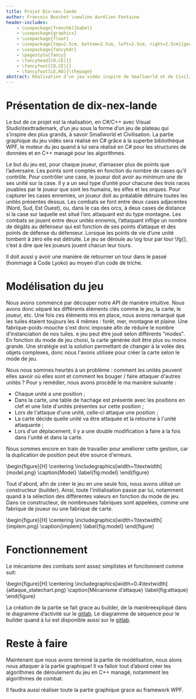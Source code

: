```yaml
---
title: Projet Dix-nex-lande
author: Francois Boschet \newline Aurélien Fontaine
header-includes:
    - \usepackage[frenchb]{babel}
    - \usepackage{graphicx}
    - \usepackage{float}
    - \usepackage[top=2.5cm, bottom=2.5cm, left=2.5cm, right=2.5cm]{geometry}
    - \usepackage{fancyhdr}
    - \pagestyle{fancy}
    - \fancyhead[CO,CE]{}
    - \fancyfoot[CO,CE]{}
    - \fancyfoot[LE,RO]{\thepage}
abstract: Réalisation d’un jeu vidéo inspiré de Smallworld et de Civilisation. Le projet est réalisé intégralement avec Visual Studio\texttrademark et contiendra donc beaucoup d’humour et de sarcasmes.
---
```


# Présentation de dix-nex-lande

Le but de ce projet est la réalisation, en C#/C++ avec Visual Studio\texttrademark, d’un jeu sous la forme d’un jeu de plateau
qui s’inspire des plus grands, à savoir Smallworld et Civilisation. La partie graphique du jeu vidéo sera réalisé en C# grâce à la
superbe bibliothèque WPF, le moteur du jeu quand à lui sera réalisé en C# pour les structures de données et en C++ managé pour les algorithmes.

Le but du jeu est, pour chaque joueur, d’amasser plus de points que l’adversaire. Les points sont comptés en fonction du nombre de cases qu’il contrôle.
Pour contrôler une case, le joueur doit avoir au minimum une de ses unité sur la case. Il y a un seul type d’unité pour chacune des trois races
jouables par le joueur que sont les humains, les elfes et les orques. Pour capturer les cases ennemies, un joueur doit au préalable détruire toutes les
unités présentes dessus. Les combats se font entre deux cases adjacentes (Nord, Sud, Est Ouest), ou, dans le cas des orcs, à deux cases de distance
si la case sur laquelle est situé l’orc attaquant est du type montagne.
Les combats se jouent entre deux unités ennemis, l’attaquant inflige un nombre de dégâts au défenseur qui est fonction de ses points d’attaque
et des points de défense du défenseur. Lorsque les points de vie d’une unité tombent à zéro elle est détruite.
Le jeu se déroule au \og tour par tour \fg{}, c’est à dire que les joueurs jouent chacun leur tours.


Il doit aussi y avoir une manière de retourner un tour dans le passé (hommage à Code Lyoko) au moyen d’un code de triche.

# Modélisation du jeu

Nous avons commencé par découper notre API de manière intuitive. Nous avons donc séparé les différents éléments clés comme le jeu, la carte, le joueur, etc.
Une fois ces éléments mis en place, nous avons remarqué que les tuiles étaient toujours les 4 mêmes : forêt, mer, montagne et plaine.
Une fabrique-poids-mouche s'est donc imposée afin de réduire le nombre d’instanciation de nos tuiles. e jeu peut être joué selon différents "modes".
En fonction du mode de jeu choisi, la carte générée doit être plus ou moins grande. Une stratégie est la solution permettant de changer à la volée
des objets complexes, donc nous l'avons utilisée pour créer la carte selon le mode de jeu.

Nous nous sommes heurtés à un problème : comment les unités peuvent elles savoir où elles sont et comment les bouger / faire attaquer d'autres unités ?
Pour y remédier, nous avons procédé le ma manière suivante :

- Chaque unité a une position ;
- Dans la carte, une table de hachage est présente avec les positions en clef et une liste d'unités présentes sur cette position ;
- Lors de l'attaque d'une unité, celle-ci attaque une position ;
- La carte décide quelle unité va être attaquée et la retourne à l'unité attaquante ;
- Lors d'un déplacement, il y a une double modification à faire à la fois dans l'unité et dans la carte.

Nous sommes encore en train de travailler pour améliorer cette gestion, car la duplication de position peut être source d'erreurs.

\begin{figure}[H]
    \centering
    \includegraphics[width=1\textwidth]{model.png}
    \caption{Model}
    \label{fig:model}
\end{figure}

Tout d'abord, afin de créer le jeu en une seule fois, nous avons utilisé un constructeur (builder). Ainsi, toute l'initialisation passe par lui, notamment quand à la sélection des différentes valeurs en fonction du mode de jeu. Dans ce constructeur, de nombreuses fabriques sont appelées, comme une fabrique de joueur ou une fabrique de carte.

\begin{figure}[H]
    \centering
    \includegraphics[width=1\textwidth]{implem.png}
    \caption{implem}
    \label{fig:model}
\end{figure}

# Fonctionnement

Le mécanisme des combats sont assez simplistes et foncitonnent comme suit:

\begin{figure}[H]
    \centering
    \includegraphics[width=0.4\textwidth]{attaque_statechart.png}
    \caption{Mécanisme d’attaque}
    \label{fig:attaque}
\end{figure}

La création de la partie se fait grace au builder, de la manièreexpliqué dans le diagramme d’activité sur le [gitlab](https://gitlab.insa-rennes.fr/aurelien-fontaine/dix-nez-lande/blob/master/report/1_models/Diagramme_activites.pdf).
Le diagramme de séquence pour le builder quand à lui est disponible aussi sur le [gitlab](https://gitlab.insa-rennes.fr/aurelien-fontaine/dix-nez-lande/blob/master/report/1_models/DiagrammeDeSequence.pdf).

# Reste à faire

Maintenant que nous avons terminé la partie de modélisation, nous alons nous attaquer à la partie graphique! Il va falloir tout d’abord créer
les algorithmes de déroulement du jeu en C++ managé, notamment les algorithmes de combat.

Il faudra aussi réaliser toute la partie graphique grace au framework WPF.
